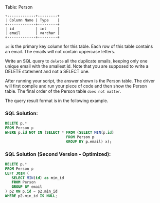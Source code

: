 Table: Person

```
+-------------+---------+
| Column Name | Type    |
+-------------+---------+
| id          | int     |
| email       | varchar |
+-------------+---------+
```

```id``` is the primary key column for this table.
Each row of this table contains an email. The emails will not contain uppercase letters.


Write an SQL query to ```delete``` all the duplicate emails, keeping only one unique email with the smallest id. Note that you are supposed to write a DELETE statement and not a SELECT one.

After running your script, the answer shown is the Person table. The driver will first compile and run your piece of code and then show the Person table. The final order of the Person table ```does not matter```.

The query result format is in the following example.


### SQL Solution:
```sql
DELETE p.* 
FROM Person p
WHERE p.id NOT IN (SELECT * FROM (SELECT MIN(p.id)
                            FROM Person p
                            GROUP BY p.email) x);
```

### SQL Solution (Second Version - Optimized):
```sql
DELETE p.*
FROM Person p
LEFT JOIN (
   SELECT MIN(id) as min_id
   FROM Person
   GROUP BY email
) p2 ON p.id = p2.min_id
WHERE p2.min_id IS NULL;
```